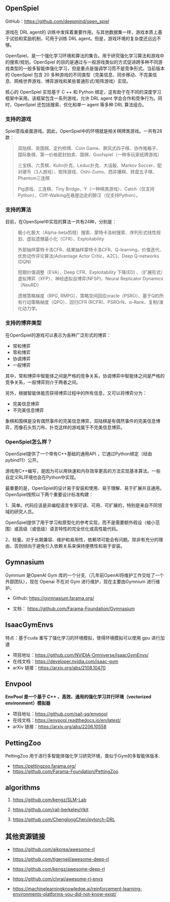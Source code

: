 ## OpenSpiel

GitHub：https://github.com/deepmind/open_spiel

游戏在 DRL agent的 训练中发挥着重要作用。与其他数据集一样，游戏本质上基于试验和奖励机制，可用于训练 DRL agent。但是，游戏环境的复杂度还远远不够。

OpenSpiel，是一个强化学习环境和算法的集合。用于研究强化学习算法和游戏中的搜索/规划。OpenSpiel 的目的是通过与一般游戏类似的方式促进跨多种不同游戏类型的一般多智能体强化学习，但是重点是强调学习而不是竞争形式。当前版本的 OpenSpiel 包含 20 多种游戏的不同类型（完美信息、同步移动、不完美信息、网格世界游戏、博弈游戏和某些普通形式/矩阵游戏）实现。

核心的 OpenSpiel 实现基于 C ++ 和 Python 绑定，这有助于在不同的深度学习框架中采用。该框架包含一系列游戏，允许 DRL agent 学会合作和竞争行为。同时，OpenSpiel 还包括搜索、优化和单一 agent 等多种 DRL 算法组合。

### 支持的游戏

Spiel意指桌面游戏。因此，OpenSpiel中的环境就是相关棋牌类游戏。一共有28款：

> 双陆棋、突围棋、定约桥牌、Coin Game、屏风式四子棋、协作推箱子、国际象棋、第一价格密封拍卖、围棋、Goofspiel（一种多玩家纸牌游戏）
>
> 三宝棋、六贯棋、Kuhn扑克、Leduc扑克、大话骰、Markov Soccer、配对硬币（3人游戏）、矩阵游戏、Oshi-Zumo、西非播棋、转盘五子棋、Phantom三连棋
>
> Pig游戏、三连棋、Tiny Bridge、Y（一种棋类游戏）、Catch（仅支持Python）、Cliff-Walking在悬崖边走的醉汉（仅支持Python）。

### 支持的算法

目前，在OpenSpiel中实现的算法一共有24种，分别是：

> 极小化极大（Alpha-beta剪枝）搜索、蒙特卡洛树搜索、序列形式线性规划、虚拟遗憾最小化（CFR）、Exploitability
>
> 外部抽样蒙特卡洛CFR、结果抽样蒙特卡洛CFR、Q-learning、价值迭代、优势动作评论算法(Advantage Actor Critic，A2C)、Deep Q-networks (DQN)
>
> 短期价值调整（EVA）、Deep CFR、Exploitability 下降(ED) 、（扩展形式）虚拟博弈（XFP）、神经虚拟自博弈(NFSP)、Neural Replicator Dynamics（NeuRD）
>
> 遗憾策略梯度（RPG, RMPG）、策略空间回应oracle（PSRO）、基于Q的所有行动策略梯度（QPG）、回归CFR (RCFR)、PSROrN、α-Rank、复制/演化动力学。

### 支持的博弈类型

在OpenSpiel的游戏可以表示为各种广泛形式的博弈：

- 常和博弈
- 零和博弈
- 协调博弈
- 一般博弈

其中，常和博弈中智能体之间是严格的竞争关系，协调博弈中智能体之间是严格的竞争关系，一般博弈则介于两者之间。

另外，根据智能体能否获得博弈过程中的所有信息，又可以将博弈分为：

- 完美信息博弈
- 不完美信息博弈

象棋和围棋是没有偶然事件的完美信息博弈，双陆棋是有偶然事件的完美信息博弈，而像石头剪刀布、扑克这样的游戏属于不完美信息博弈。

### OpenSpiel怎么样？

OpenSpiel提供了一个带有C++基础的通用API ，它通过Python绑定（经由pybind11）公开。

游戏用C++编写，是因为可以用快速和内存效率更高的方法实现基本算法。一些自定义RL环境也会在Python中实现。

最重要的是，OpenSpiel的设计易于安装和使用、易于理解、易于扩展并且通用。OpenSpiel按照以下两个重要设计标准构建：

1、简单。代码应该是非编程语言专家可读、可用、可扩展的，特别是来自不同领域的研究人员。

OpenSpiel提供了用于学习和原型化的参考实现，而不是需要额外假设（缩小范围）或高级（或低级）语言特性的完全优化或高性能代码。

2、轻量。对于长期兼容、维护和易用性，依赖项可能会有问题。除非有充分的理由，否则倾向于避免引入依赖关系来保持便携性和易于安装。

## Gymnasium

Gymnium 是OpenAI  Gym 库的一个分支,（几年前OpenAI将维护工作交给了一个外部团队），现在 Openai 不在对 Gym 进行维护，现在主要由Gymnium 进行维护。

- Github:  https://gymnasium.farama.org/

- 文档： https://github.com/Farama-Foundation/Gymnasium

## IsaacGymEnvs

特点：基于cuda  重写了强化学习的环境模拟，使得环境模拟可以使用 gpu 进行加速

- 项目地址：https://github.com/NVIDIA-Omniverse/IsaacGymEnvs/
- 在线文档：https://developer.nvidia.com/isaac-gym
- arXiv 链接：https://arxiv.org/abs/2108.10470

## Envpool

**EnvPool 是一个基于 C++ 、高效、通用的强化学习并行环境（vectorized environment）模拟器**

- 项目地址：https://github.com/sail-sg/envpool
- 在线文档：https://envpool.readthedocs.io/en/latest/
- arXiv 链接：https://arxiv.org/abs/2206.10558

## PettingZoo

PettingZoo 用于进行多智能体强化学习研究环境，类似于Gym的多智能体版本.

- https://pettingzoo.farama.org/
- https://github.com/Farama-Foundation/PettingZoo



## algorithms

1. https://github.com/kengz/SLM-Lab

2. https://github.com/rail-berkeley/rlkit

3. https://github.com/ChenglongChen/pytorch-DRL



## 其他资源链接

- https://github.com/aikorea/awesome-rl

- https://github.com/tigerneil/awesome-deep-rl

- https://github.com/kengz/awesome-deep-rl

- https://github.com/clvrai/awesome-rl-envs

- https://machinelearningknowledge.ai/reinforcement-learning-environments-platforms-you-did-not-know-exist/
